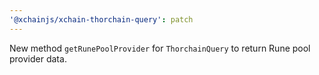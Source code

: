 ```yaml
---
'@xchainjs/xchain-thorchain-query': patch
---
```


New method `getRunePoolProvider` for `ThorchainQuery` to return Rune pool provider data.
